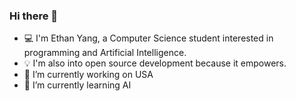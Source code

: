 ### Hi there 👋

- 💻 I'm Ethan Yang, a Computer Science student interested in programming and Artificial Intelligence. 
- 💡 I'm also into open source development because it empowers.
- 🔭 I’m currently working on USA
- 🌱 I’m currently learning AI

<!--
**EthanYang2023/EthanYang2023** is a ✨ _special_ ✨ repository because its `README.md` (this file) appears on your GitHub profile.

Here are some ideas to get you started:
-->

